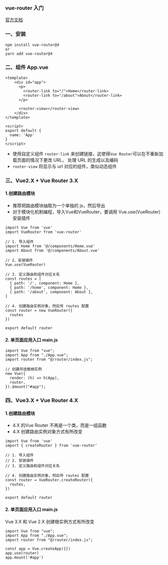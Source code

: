### vue-router 入门
[官方文档](https://router.vuejs.org/zh/installation.html)
 
### 一、安装
```
npm install vue-router@4
or
yarn add vue-router@4
```

### 二、组件 App.vue
```
<template>
    <div id="app">
      <p>
        <router-link to="/">Home</router-link>
        <router-link to="/about">About</router-link>
      </p>
      
      <router-view></router-view>
    </div>
</template>

<script>
export default {
  name: 'App'
}
</script>
```

* 使用自定义组件 `router-link` 来创建链接，这使得`Vue Router`可以在不重新加载页面的情况下更改 URL，
处理 URL 的生成以及编码
* `router-view` 将显示与 url 对应的组件，类似动态组件





### 三、Vue2.X + Vue Router 3.X
#### 1.创建路由模块
* 推荐把路由模块抽取为一个单独的 js，然后导出
* 对于模块化机制编程，导入Vue和VueRouter，要调用 Vue.use(VueRouter) 安装插件

```
import Vue from 'vue'
import VueRouter from 'vue-router'

// 1. 导入组件
import Home from '@/components/Home.vue'
import About from '@/components/About.vue'

// 2、安装插件
Vue.use(VueRouter)

// 3. 定义路由和组件对应关系
const routes = [
  { path: '/', component: Home },
  { path: '/home', component: Home },
  { path: '/about', component: About },
]

// 4. 创建路由实例对象，然后传 routes 配置
const router = new VueRouter({
  routes     
})

export default router
```



#### 2. 单页面应用入口 main.js
```
import Vue from "vue";
import App from "./App.vue";
import router from "@/router/index.js";

// 创建并挂载根实例
new Vue({
  render: (h) => h(App),
  router,
}).$mount("#app");
```




### 四、Vue3.X + Vue Router 4.X
#### 1.创建路由模块 
* 4.X 的Vue Router 不再是一个类，而是一组函数
* 4.X 创建路由实例对象方式有所改变

```
import Vue from 'vue'
import { createRouter } from 'vue-router'

// 1. 导入组件
// 2. 安装插件
// 3. 定义路由和组件对应关系

// 4. 创建路由实例对象，然后传 routes 配置
const router = VueRouter.createRouter({
  routes,
})

export default router
```



#### 2. 单页面应用入口 main.js
Vue 3.X 和 Vue 2.X 创建根实例方式有所改变

```
import Vue from "vue";
import App from "./App.vue";
import router from "@/router/index.js";

const app = Vue.createApp({})
app.use(router)
app.mount('#app')
```